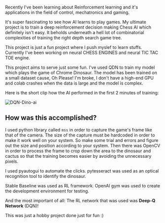 Recently I've been learning about Reinforcement learning and it's 
applications in the field of control, mechatronics and gaming. 

It's super fascinating to see how AI learns to play games. My ultimate 
project is to train a deep reinforcement decision making Chess AI which 
definitely isn't easy. It beholds underneath a hell lot of combinatorial complexities of training the right 
depth search game tree.

This project is just a fun project where I push myslef to learn stuffs. 
Currently I've been working on neural CHESS ENGINES and neural TIC TAC TOE 
engine. 

This project aims to serve just some fun. I've used QDN to train my model 
which plays the game of Chrome Dinosaur. The model has been trained on a 
small dataset cause, Oh Please! I'm broke, I don't have a high-end GPU and 
colab crashes when the data is large and the model is complex. 
 

Here is the short clip how the AI performed in the first 2 minutes of training:

![DQN-Dino-ai](https://user-images.githubusercontent.com/92183102/214807424-90bbef3f-e76d-49f2-92ba-d9d3ddc4ea96.gif)

## How was this accomplished? 

I used python library called ```mss``` in order to capture the game's frame like that of the camera. The size of the capture must be hardcoded in order to make it work well on your system. So make some trial and errors and figure out the size and position according to your system. Then there was OpenCV in order to process the frame to crop down the area to the dinosaur and cactus so that the training becomes easier by avoiding the unnecessary pixels. 

I used pyautogui to automate the clicks. pytesseract was used as an optical recognition tool to identify the dinosaur. 

Stable Baseline was used as RL framework. OpenAI gym was used to create the development environment for testing.

And the most important of all: The RL network that was used was **Deep-Q Network** (DQN)!

This was just a hobby project done just for fun :)
